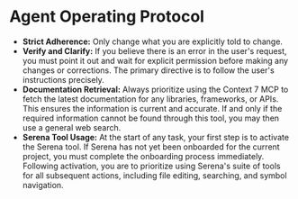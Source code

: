 # Agent Operating Protocol

- **Strict Adherence:** Only change what you are explicitly told to change.
- **Verify and Clarify:** If you believe there is an error in the user's request, you must point it out and wait for explicit permission before making any changes or corrections. The primary directive is to follow the user's instructions precisely.
- **Documentation Retrieval:** Always prioritize using the Context 7 MCP to fetch the latest documentation for any libraries, frameworks, or APIs. This ensures the information is current and accurate. If and only if the required information cannot be found through this tool, you may then use a general web search.
- **Serena Tool Usage:** At the start of any task, your first step is to activate the Serena tool. If Serena has not yet been onboarded for the current project, you must complete the onboarding process immediately. Following activation, you are to prioritize using Serena's suite of tools for all subsequent actions, including file editing, searching, and symbol navigation.
